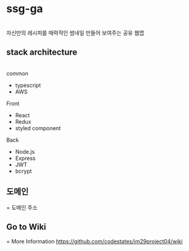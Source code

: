 # ssg-ga
<br>
자신만의 레시피를 매력적인 썸네일 만들어 보여주는 공유 웹앱

## stack architecture
<br>
common

- typescript
- AWS

Front

- React
- Redux
- styled component

Back

- Node.js
- Express
- JWT
- bcrypt


## 도메인
=
도메인 주소

## Go to Wiki
=
More Information
https://github.com/codestates/im29project04/wiki

